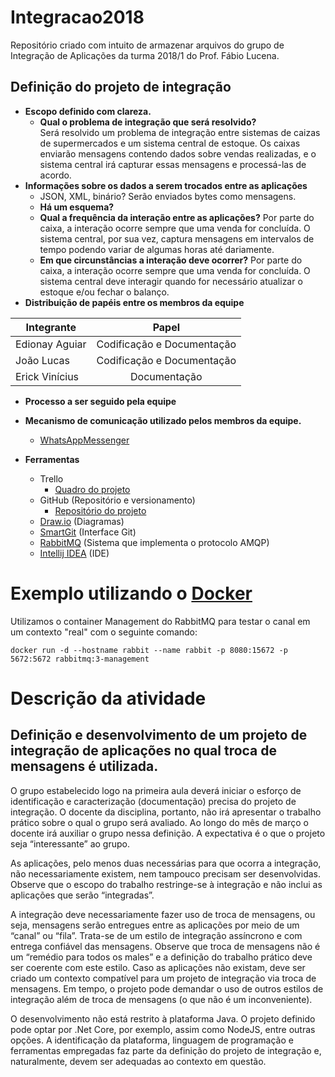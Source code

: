 # Integracao2018
Repositório criado com intuito de armazenar arquivos do grupo de Integração de Aplicações da turma 2018/1 do Prof. Fábio Lucena.

## **Definição do projeto de integração**
- **Escopo definido com clareza.**
  - **Qual o problema de integração que será resolvido?**  
  Será resolvido um problema de integração entre sistemas de caizas de supermercados e um sistema central de estoque. Os caixas enviarão mensagens contendo dados sobre vendas realizadas, e o sistema central irá capturar essas mensagens e processá-las de acordo.
- **Informações sobre os dados a serem trocados entre as aplicações**  
  - JSON, XML, binário?
  Serão enviados bytes como mensagens.
  - **Há um esquema?**
  - **Qual a frequência da interação entre as aplicações?**
  Por parte do caixa, a interação ocorre sempre que uma venda for concluída. O sistema central, por sua vez, captura mensagens em intervalos de tempo podendo variar de algumas horas até dariamente.
  - **Em que circunstâncias a interação deve ocorrer?**
  Por parte do caixa, a interação ocorre sempre que uma venda for concluída. O sistema central deve interagir quando for necessário atualizar o estoque e/ou fechar o balanço.
- **Distribuição de papéis entre os membros da equipe**  

| Integrante     | Papel                      |
| -------------  |:--------------------------:|
| Edionay Aguiar | Codificação e Documentação |
| João Lucas     | Codificação e Documentação |
| Erick Vinícius | Documentação               |

- **Processo a ser seguido pela equipe**
- **Mecanismo de comunicação utilizado pelos membros da equipe.**  
  - [WhatsAppMessenger](https://www.whatsapp.com/)

- **Ferramentas**
  - Trello
    - [Quadro do projeto](https://trello.com/b/9B14JR7A)
  - GitHub (Repositório e versionamento)
    - [Repositório do projeto](https://github.com/Edionay/integracao2018/)
  - [Draw.io](https://www.draw.io/) (Diagramas)
  - [SmartGit](https://www.syntevo.com/smartgit/) (Interface Git)
  - [RabbitMQ](https://www.rabbitmq.com/) (Sistema que implementa o protocolo AMQP)
  - [Intellij IDEA](https://www.jetbrains.com/idea/) (IDE)

# Exemplo utilizando o [Docker](https://www.docker.com/)

Utilizamos o container Management do RabbitMQ para testar o canal em um contexto "real" com o seguinte comando:

`docker run -d --hostname rabbit --name rabbit -p 8080:15672 -p 5672:5672 rabbitmq:3-management`

# Descrição da atividade

## Definição e desenvolvimento de um projeto de integração de aplicações no qual troca de mensagens é utilizada. 

O grupo estabelecido logo na primeira aula deverá iniciar o esforço de identificação e caracterização (documentação) precisa do projeto de integração. O docente da disciplina, portanto, não irá apresentar o trabalho prático sobre o qual o grupo será avaliado. Ao longo do mês de março o docente irá auxiliar o grupo nessa definição. A expectativa é o que o projeto seja “interessante” ao grupo.  

As aplicações, pelo menos duas necessárias para que ocorra a integração, não necessariamente existem, nem tampouco precisam ser desenvolvidas. Observe que o escopo do trabalho restringe-se à integração e não inclui as aplicações que serão “integradas”. 

A integração deve necessariamente fazer uso de troca de mensagens, ou seja, mensagens serão entregues entre as aplicações por meio de um “canal” ou “fila”. Trata-se de um estilo de integração assíncrono e com entrega confiável das mensagens. Observe que troca de mensagens não é um “remédio para todos os males” e a definição do trabalho prático deve ser coerente com este estilo. Caso as aplicações não existam, deve ser criado um contexto compatível para um projeto de integração via troca de mensagens. Em tempo, o projeto pode demandar o uso de outros estilos de integração além de troca de mensagens (o que não é um inconveniente).  

O desenvolvimento não está restrito à plataforma Java. O projeto definido pode optar por .Net Core, por exemplo, assim como NodeJS, entre outras opções. A identificação da plataforma, linguagem de programação e ferramentas empregadas faz parte da definição do projeto de integração e, naturalmente, devem ser adequadas ao contexto em questão. 

